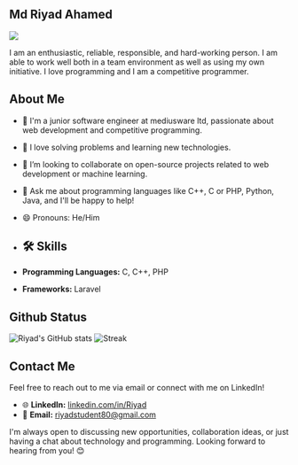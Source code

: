 ## Md Riyad Ahamed
![](https://komarev.com/ghpvc/?username=riyad6392&color=brightgreen&style=plastic)

I am an enthusiastic, reliable, responsible, and hard-working person. I am able to work well both in a team environment as well as using my own initiative. I love programming and I am a competitive programmer.

## About Me
- 🔭 I'm a junior software engineer at mediusware ltd, passionate about web development and competitive programming. 
- 🌱 I love solving problems and learning new technologies.
- 👯 I’m looking to collaborate on open-source projects related to web development or machine learning.
- 💬 Ask me about programming languages like C++, C or PHP, Python, Java, and I'll be happy to help!
- 😄 Pronouns: He/Him

- ## 🛠 Skills
- **Programming Languages:** C, C++, PHP
- **Frameworks:** Laravel

## Github Status
<!--
![Riyad's stat](https://github-readme-stats.vercel.app/api?username=riyad6392&show_icons=true&count_private=true)
-->

![Riyad's GitHub stats](https://github-readme-stats.vercel.app/api?username=riyad6392\&show_icons=true\&show=reviews,discussions_started,discussions_answered,prs_merged,prs_merged_percentage)
![Streak](https://github-readme-streak-stats.herokuapp.com/?user=riyad6392)


## Contact Me
Feel free to reach out to me via email or connect with me on LinkedIn!

- 🌐 **LinkedIn:** [linkedin.com/in/Riyad](https://www.linkedin.com/in/riyad-ahamed-6304062a1)
- 📧 **Email:** [riyadstudent80@gmail.com](mailto:riyadstudent80@gmail.com)
  
I'm always open to discussing new opportunities, collaboration ideas, or just having a chat about technology and programming. Looking forward to hearing from you! 😊

<!--
**tstazbid/tstazbid** is a ✨ _special_ ✨ repository because its `README.md` (this file) appears on your GitHub profile.

Here are some ideas to get you started:

- 🔭 I’m currently working on ...
- 🌱 I’m currently learning ...
- 👯 I’m looking to collaborate on ...
- 🤔 I’m looking for help with ...
- 💬 Ask me about ...
- 📫 How to reach me: ...
- 😄 Pronouns: ...
- ⚡ Fun fact: ...

[![Top Langs](https://github-readme-stats.vercel.app/api/top-langs/?username=tstazbid\&layout=donut-vertical)](https://github.com/tstazbid/github-readme-stats)
-->
